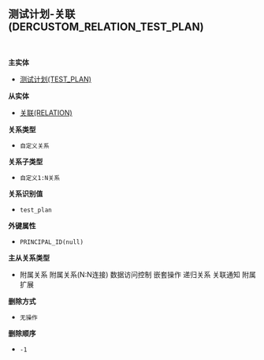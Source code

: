 ## 测试计划-关联(DERCUSTOM_RELATION_TEST_PLAN) <!-- {docsify-ignore-all} -->



<br>
<p class="panel-title"><b>主实体</b></p>

* [测试计划(TEST_PLAN)](module/TestMgmt/test_plan)

<p class="panel-title"><b>从实体</b></p>

* [关联(RELATION)](module/Base/relation)

<p class="panel-title"><b>关系类型</b></p>

* `自定义关系`

<p class="panel-title"><b>关系子类型</b></p>

* `自定义1:N关系`

<p class="panel-title"><b>关系识别值</b></p>

* `test_plan`

<p class="panel-title"><b>外键属性</b></p>

* `PRINCIPAL_ID(null)`

<p class="panel-title"><b>主从关系类型</b></p>

* <i class="fa fa-square"/></i> 附属关系 <i class="fa fa-square"/></i> 附属关系(N:N连接) <i class="fa fa-square"/></i> 数据访问控制 <i class="fa fa-square"/></i> 嵌套操作 <i class="fa fa-square"/></i> 递归关系 <i class="fa fa-square"/></i> 关联通知 <i class="fa fa-square"/></i> 附属扩展

<p class="panel-title"><b>删除方式</b></p>

* `无操作`

<p class="panel-title"><b>删除顺序</b></p>

* `-1`
